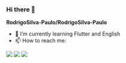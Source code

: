 ### Hi there 👋


**RodrigoSilva-Paulo/RodrigoSilva-Paulo**

- 🌱 I’m currently learning Flutter and English
- 📫 How to reach me:
<div>
<a href="https://www.instagram.com/rodrigo_silva26/" target="_blank"><img src="https://img.shields.io/badge/-Instagram-%23E4405F?style=for-the-badge&logo=instagram&logoColor=white" target="_blank"></a>
<a href = "mailto:rodrigosilvarodrigues26@gmail.com"><img src="https://img.shields.io/badge/Gmail-D14836?style=for-the-badge&logo=gmail&logoColor=white" target="_blank"></a>
<a href="https://www.linkedin.com/in/rodrigo-silva26/" target="_blank"><img src="https://img.shields.io/badge/-LinkedIn-%230077B5?style=for-the-badge&logo=linkedin&logoColor=white" target="_blank"></a>   
</div>
